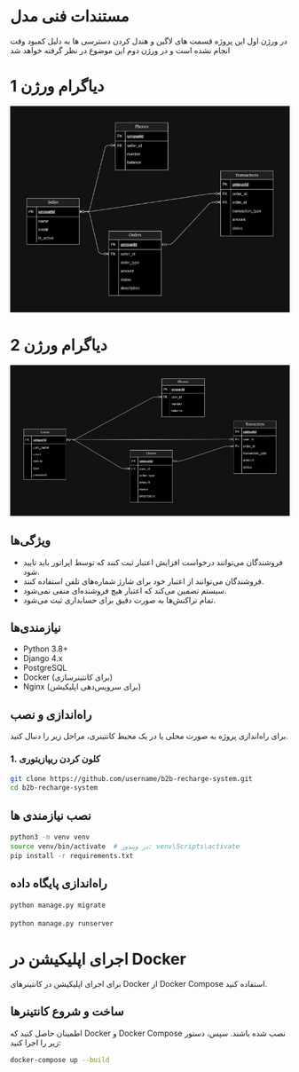 # مستندات فنی مدل
در ورژن اول این پروژه قسمت های لاگین و هندل کردن دسترسی ها به دلیل کمبود وقت انجام نشده است و در ورژن دوم این موضوع در نظر گرفته خواهد شد

# دیاگرام ورژن 1
![phone_charge_V1.jpg](diagrams/phone_charge_V1.jpg)

# دیاگرام ورژن 2
![phone_charge_V2.jpg](diagrams/phone_charge_V2.jpg)


## ویژگی‌ها
- فروشندگان می‌توانند درخواست افزایش اعتبار ثبت کنند که توسط اپراتور باید تایید ‌شود.
- فروشندگان می‌توانند از اعتبار خود برای شارژ شماره‌های تلفن استفاده کنند.
- سیستم تضمین می‌کند که اعتبار هیچ فروشنده‌ای منفی نمی‌شود.
- تمام تراکنش‌ها به صورت دقیق برای حسابداری ثبت می‌شود.

## نیازمندی‌ها

- Python 3.8+
- Django 4.x
- PostgreSQL
- Docker (برای کانتینرسازی)
- Nginx (برای سرویس‌دهی اپلیکیشن)

## راه‌اندازی و نصب

برای راه‌اندازی پروژه به صورت محلی یا در یک محیط کانتینری، مراحل زیر را دنبال کنید.

### 1. کلون کردن ریپازیتوری

```bash
git clone https://github.com/username/b2b-recharge-system.git
cd b2b-recharge-system
```

## نصب نیازمندی ها

```bash
python3 -m venv venv
source venv/bin/activate  # در ویندوز: venv\Scripts\activate
pip install -r requirements.txt
```

## راه‌اندازی پایگاه داده

```bash
python manage.py migrate

python manage.py runserver

```

# اجرای اپلیکیشن در Docker

برای اجرای اپلیکیشن در کانتینرهای Docker از Docker Compose استفاده کنید.

##  ساخت و شروع کانتینرها
اطمینان حاصل کنید که Docker و Docker Compose نصب شده باشند. سپس، دستور زیر را اجرا کنید:

```bash
docker-compose up --build
```